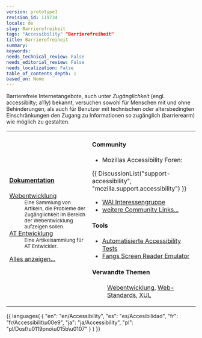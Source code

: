 ```yaml
---
version: prototype1
revision_id: 119734
locale: de
slug: Barrierefreiheit
tags: "Accessibility" "Barrierefreiheit"
title: Barrierefreiheit
summary: 
keywords: 
needs_technical_review: False
needs_editorial_review: False
needs_localization: False
table_of_contents_depth: 1
based_on: None
---
```


<p>Barrierefreie Internetangebote, auch unter <em>Zugänglichkeit</em> (engl. accessibilty; a11y) bekannt, versuchen sowohl für Menschen mit und ohne Behinderungen, als auch für Benutzer mit technischen oder altersbedingten Einschränkungen den Zugang zu Informationen so zugänglich (barrierearm) wie möglich zu gestalten.</p>
<table class="topicpage-table"> <tbody> <tr> <td> <h4 id="Dokumentation"><a href="/Special:Tags?tag=Barrierefreiheit&amp;language=de" title="Special:Tags?tag=Barrierefreiheit&amp;language=de">Dokumentation</a></h4> <dl> <dt><a href="/de/Barrierefreiheit/Webentwicklung">Webentwicklung</a></dt> <dd><small>Eine Sammlung von Artikeln, die Probleme der Zugänglichkeit im Bereich der Webentwicklung aufzeigen sollen.</small></dd> <dt><a href="/de/Barrierefreiheit/AT_Entwicklung" title="AT Development">AT Entwicklung</a></dt> <dd><small>Eine Artikelsammlung für AT Entwickler.</small></dd> <p><span class="alllinks"><a href="/Special:Tags?tag=Barrierefreiheit&amp;language=de" title="Special:Tags?tag=Barrierefreiheit&amp;language=de">Alles anzeigen...</a></span></p> </dl> </td> <td> <h4 id="Community" name="Community">Community</h4> <ul> <li>Mozillas Accessibility Foren:</li> </ul> <p>{{ DiscussionList("support-accessibility", "mozilla.support.accessibility") }}</p> <ul> <li><a class="external" href="http://www.w3.org/WAI/IG/">WAI Interessengruppe</a></li> <li><a href="/de/Barrierefreiheit/Community">weitere Community Links...</a></li> </ul> <h4 id="Tools" name="Tools">Tools</h4> <ul> <li><a class="external" href="http://www-archive.mozilla.org/quality/embed/plans/accessibility/nsIAccessibleTestPlan.html" title="http://www-archive.mozilla.org/quality/embed/plans/accessibility/nsIAccessibleTestPlan.html">Automatisierte Accessibility Tests</a></li> <li><a class="external" href="http://www.standards-schmandards.com/index.php?show/fangs">Fangs Screen Reader Emulator</a></li> </ul> <h4 id="Verwandte_Themen">Verwandte Themen</h4> <dl> <dd><a href="/de/Webentwicklung">Webentwicklung</a>, <a href="/de/Web-Standards">Web-Standards</a>, <a href="/de/XUL">XUL</a></dd> </dl> </td> </tr> </tbody>
</table>
<p>{{ languages( { "en": "en/Accessibility", "es": "es/Accesibilidad", "fr": "fr/Accessibilit\u00e9", "ja": "ja/Accessibility", "pl": "pl/Dost\u0119pno\u015b\u0107" } ) }}</p>

